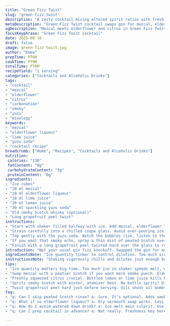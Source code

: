 ```yaml
---
title: "Green Fizz Twist"
slug: "green-fizz-twist"
description: "A zesty cocktail mixing altered spirit ratios with fresh citrus and a botanical fizz. Gin swapped for mezcal for smoky depth. Chartreuse replaced with elderflower liqueur to soften harsh herb notes. Lemon juice pared down, lime juice introduced for sharper tartness. Sparkling yuzu soda in place of cider adds brightness and subtle bitterness. Optional rinse of peated Scotch adds smoky whisper, layered complexity. Served in a coupe glass, garnished with twisted grapefruit peel. Textures bubble with lively carbonation. Aromas blend citrus oils and floral notes. Long zest releases essential oils slowly, enhancing the experience. Steps reordered for tempo and clarity. Tips for dilution control and aroma release plus swap suggestions and rescue tactics when ingredients lacking. Focus on hands-on senses and timing over rigid measurements. Seasoned cook's take full of practical tweaks and real kitchen grit."
metaDescription: "Green Fizz Twist cocktail swaps gin for mezcal, elderflower liqueur, with sharp citrus and sparkling yuzu soda for bright, smoky layers and lively bubbles."
ogDescription: "Mezcal meets elderflower and citrus in Green Fizz Twist. Sparkling yuzu soda bubbles bring brightness; smoky Scotch rinse optional but adds subtle depth."
focusKeyphrase: "Green Fizz Twist cocktail"
date: 2025-08-16
draft: false
image: green-fizz-twist.jpg
author: "Emma"
prepTime: PT6M
cookTime: PT0M
totalTime: PT6M
recipeYield: "1 serving"
categories: ["Cocktails and Alcoholic Drinks"]
tags:
- "cocktail"
- "mezcal"
- "elderflower"
- "citrus"
- "carbonation"
- "smoky"
- "yuzu"
- "mixology"
keywords:
- "mezcal"
- "elderflower liqueur"
- "lime juice"
- "yuzu soda"
- "cocktail recipe"
breadcrumb: ["Home", "Recipes", "Cocktails and Alcoholic Drinks"]
nutrition: 
 calories: "130"
 fatContent: "0g"
 carbohydrateContent: "5g"
 proteinContent: "0g"
ingredients:
- "Ice cubes"
- "20 ml mezcal"
- "20 ml elderflower liqueur"
- "10 ml lime juice"
- "20 ml lemon juice"
- "30 ml sparkling yuzu soda"
- "Old smoky Scotch whisky (optional)"
- "Long grapefruit peel twist"
instructions:
- "Start with shaker filled halfway with ice. Add mezcal, elderflower liqueur, and both citrus juices. No rushing. Shake briskly until shaker feels icy cold and outside foggy; about 20 seconds—feel that chill; your cue."
- "Strain carefully into a chilled coupe glass. Avoid over-pouring ice shards that dull the clarity. The drink should look crystal clear, no cloudiness signaling too much ice melt."
- "Top gently with the yuzu soda. Watch the bubbles rise, listen to the fizz, it should sparkle but not foam over. Pour slowly along glass edge to keep the gentle carbonation intact."
- "If you want that smoky echo, spray a thin mist of peated Scotch over the top from a small atomizer. Avoid drowning the mezcal’s subtler smoke with overpowering peat. Just a whisper."
- "Finish with a long grapefruit peel twisted hard over the glass to release fragrant oils directly onto the surface. Then rim the glass edge lightly for bursts of zesty aroma as you sip."
introduction: "Not your usual gin fizz knockoff. Swapped the gin for mezcal because, smoky's my jam and it wakes up the palate. Elderflower liqueur softens the bold herbal punch of Chartreuse—been there, overpowered me twice. Citrus mix changed up—more layers of sharpness, lime sneaks in and wakes lemon’s sleepy tang. Yuzu soda instead of cider, more exotic bitter notes, bubbles that sing clearer songs. Tried the whisky rinse once; subtle is key - too much and it’s a swamp. Coupling balance and bubbles is an art, not science. That peel twist? Essential oil shower, aroma bomb on the nose before first sip. Making this a tactile, sensory experience. Learned to read glass chill and bubble pop as my timing guide. No stopwatch here."
ingredientsNote: "Ice quantity tinker to control dilution. Too much ice in shaker means watered down quick; use good clean cubes for best chill and slow melt. Mezcal backs smoke, but replace with a peatier Scotch if mezcal’s missing in action. Elderflower liqueur can be swapped for dry vermouth for less sweetness but still complex flavors. Swap yuzu soda for ginger beer or sparkling water with splash of yuzu extract if unavailable; carbonation crucial. Citrus should be freshly squeezed, never bottled. Lemon and lime balance crucial—too much lime makes it sharp and harsh, lemon overly sweet and dull. Grapefruit peel adds aromatic oils that lift the bouquet; skip if allergic or bitter peel problems but then compensate with a twist of lemon zest."
instructionsNote: "Shaking vigorously chills and dilutes just enough but no more. Feel the shaker, foggy and cold is your signal to stop. Strain slowly to avoid ice shards clouding clarity; visual clarity impresses as much as taste. Pouring the fizzy soda down the glass edge preserves bubbles longer. Leaving it rough kills the sparkle in moments. Whisky rinse: use a mister or atomizer to avoid overpowering the base. No bottles handy? Spritz a straw dipped in whisky then wave over the glass. Twist the peel just before serving to release oils—twist too early and aroma fades fast. Avoid bitterness from pith by peeling final strips thin. Listen to the pop of bubbles, smell the citrus oils—hands-on sensory cooking guiding your timing beats rigid clocks."
tips:
- "Ice quantity matters big time. Too much ice in shaker speeds melt, watering down quick. Use clean, solid cubes. Halfway full shaker keeps chill without drowning flavors. That cold fog on shaker outside? Stop then. Don’t rush shaking 20 seconds rough guide but feel the temp."
- "Swap mezcal with a peatier Scotch if you want more smoke punch. Elderflower liqueur can go dry vermouth side for less sweetness but complexity stays up. Missing yuzu soda? Ginger beer or sparkling water plus splash yuzu extract stand in. Keep bubbles alive or cocktail dulls fast."
- "Freshly squeezed citrus crucial. Bottled lemon or lime juice kills brightness, adds harsh notes. Lemon juice down, lime upped here—find that sharp edge without biting. Balance tip: too much lime edges sour sharp, lemon too sweet dulls. Test with your own palate."
- "Spritz smoky Scotch with mister, atomizer best. No bottle spritz? Dip straw in whisky, wave over glass. Keep whisky whisper thin. Overdoing peat turns swampy. Smoke should hover light, not overpower mezcal base seductively smoky already."
- "Twist grapefruit peel hard just before serving. Oils shoot oil bombs on glass surface. Don’t twist early or oils fade fast. Peel thin strips to avoid white pith bitterness. No grapefruit? Lemon zest twist can save aroma impact but shifts profile. Rim glass lightly for aroma bursts."
faq:
- "q: Can I skip peated Scotch rinse? a: Sure. It’s optional. Adds smoky echo but mezcal already smokey. If used, keep light. No mist device? Use straw trick. Otherwise skip, drink stays balanced no swampiness."
- "q: What if no elderflower liqueur? a: Dry vermouth swap works. Less sweet but keeps botanical notes. You lose floral softness but complexity stays. Not same but close enough when no elderflower handy."
- "q: How do I avoid watered down drink? a: Ice melt main culprit. Use big clean cubes to slow melt. Shake just till shaker fogs cold, about 20 secs. Pour carefully, avoid ice shards. Slow soda pour preserves fizz, fizz fights dilution sensation."
- "q: Can I prep cocktail in advance? a: Not really. Freshness key here. Citrus oils fade, bubbles disappear. If needed, mix base spirits and juices but add soda and twist last sec. Otherwise loses fizz, aroma, texture."

---
```


